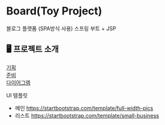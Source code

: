 # Board(Toy Project)
블로그 플랫폼 (SPA방식 사용)
스프링 부트 + JSP 

## 🖥️ 프로젝트 소개
<a href="https://velog.io/@han_ej_93/%EB%B8%94%EB%A1%9C%EA%B7%B8-%ED%94%8C%EB%9E%AB%ED%8F%BC%EA%B8%B0%ED%9A%8D-%EB%AA%A9%ED%91%9C%EC%84%A4%EC%A0%95" >기획</a><br>
<a href="https://velog.io/@han_ej_93/%EB%B8%94%EB%A1%9C%EA%B7%B8-%ED%94%8C%EB%9E%AB%ED%8F%BC%EC%A4%80%EB%B9%84" >준비</a><br>
<a href="https://app.diagrams.net" >다이어그램</a>


UI  템플릿
- 메인
  https://startbootstrap.com/template/full-width-pics
- 리스트
  https://startbootstrap.com/template/small-business
